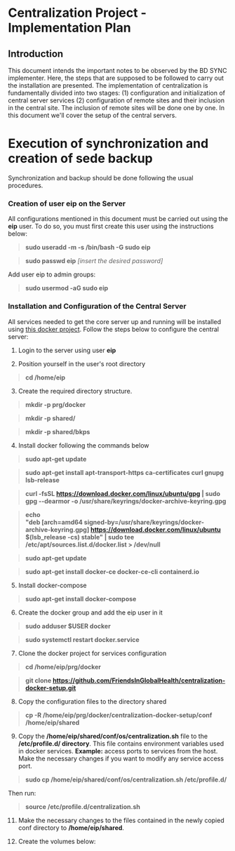 # Centralization Project -  Implementation Plan
## Introduction

This document intends the important notes to be observed by the BD SYNC implementer. Here, the steps that are supposed to be followed to carry out the installation are presented.
The implementation of centralization is fundamentally divided into two stages: (1) configuration and initialization of central server services (2) configuration of remote sites and their inclusion in the central site. The inclusion of remote sites will be done one by one.
In this document we'll cover the setup of the central servers.

# Execution of synchronization and creation of sede backup
Synchronization and backup should be done following the usual procedures.

### Creation of user eip on the Server

All configurations mentioned in this document must be carried out using the **eip** user. To do so, you must first create this user using the instructions below:


>**sudo useradd -m -s /bin/bash -G sudo eip**

>**sudo passwd eip**
_[insert the desired password]_


Add user eip to admin groups:


>**sudo usermod -aG sudo eip**


### Installation and Configuration of the Central Server
All services needed to get the core server up and running will be installed using [this docker project](https://github.com/FriendsInGlobalHealth/centralization-docker-setup/tree/production).
Follow the steps below to configure the central server:
 1. Login to the server using user **eip**
     
 
 2. Position yourself in the user's root directory
>**cd /home/eip**
 
 
 3. Create the required directory structure.

>**mkdir -p prg/docker**

>**mkdir -p shared/**

>**mkdir -p shared/bkps**



4. Install docker following the commands below


>**sudo apt-get update**

>**sudo apt-get install apt-transport-https ca-certificates curl gnupg lsb-release**


>**curl -fsSL https://download.docker.com/linux/ubuntu/gpg | sudo gpg --dearmor -o /usr/share/keyrings/docker-archive-keyring.gpg**

>**echo \
"deb [arch=amd64 signed-by=/usr/share/keyrings/docker-archive-keyring.gpg] https://download.docker.com/linux/ubuntu \
$(lsb_release -cs) stable" | sudo tee /etc/apt/sources.list.d/docker.list > /dev/null**


>**sudo apt-get update**

>**sudo apt-get install docker-ce docker-ce-cli containerd.io**


5. Install docker-compose

>**sudo apt-get install docker-compose**
    

6. Create the docker group and add the eip user in it

>**sudo adduser $USER docker**

>**sudo systemctl restart docker.service**



7. Clone the docker project for services configuration

>**cd /home/eip/prg/docker**

>**git clone https://github.com/FriendsInGlobalHealth/centralization-docker-setup.git**



8. Copy the configuration files to the directory shared

>**cp -R /home/eip/prg/docker/centralization-docker-setup/conf /home/eip/shared**



9. Copy the **/home/eip/shared/conf/os/centralization.sh** file to the **/etc/profile.d/ directory**. This file contains environment variables used in docker services. **Example:** access ports to services from the host. Make the necessary changes if you want to modify any service access port.

>**sudo cp /home/eip/shared/conf/os/centralization.sh  /etc/profile.d/**

Then run:

>**source /etc/profile.d/centralization.sh**



11. Make the necessary changes to the files contained in the newly copied conf directory to **/home/eip/shared**.




12. Create the volumes below:

